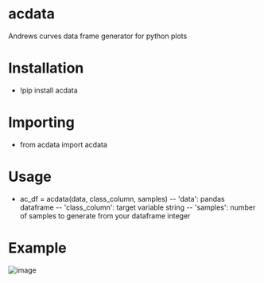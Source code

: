 # acdata
Andrews curves data frame generator for python plots
# Installation 
- !pip install acdata
# Importing
- from acdata import acdata
# Usage
- ac_df = acdata(data, class_column, samples)
-- 'data': pandas dataframe
-- 'class_column': target variable string
-- 'samples': number of samples to generate from your dataframe integer

# Example
![image](https://user-images.githubusercontent.com/61998370/200343197-b8959f05-7c32-4e47-953f-a8096398de0c.png)

